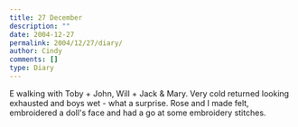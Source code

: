 ```yaml
---
title: 27 December
description: ""
date: 2004-12-27
permalink: 2004/12/27/diary/
author: Cindy
comments: []
type: Diary
---
```


E walking with Toby + John, Will + Jack & Mary. Very cold returned looking exhausted and boys wet - what a surprise. Rose and I made felt, embroidered a doll's face and had a go at some embroidery stitches.